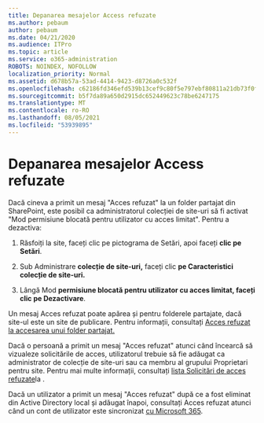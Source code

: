 ```yaml
---
title: Depanarea mesajelor Access refuzate
ms.author: pebaum
author: pebaum
ms.date: 04/21/2020
ms.audience: ITPro
ms.topic: article
ms.service: o365-administration
ROBOTS: NOINDEX, NOFOLLOW
localization_priority: Normal
ms.assetid: d678b57a-53ad-4414-9423-d8726a0c532f
ms.openlocfilehash: c62186fd346efd539b13cef9c80f5e797ebf80811a21db73f0f07fd86c080d55
ms.sourcegitcommit: b5f7da89a650d2915dc652449623c78be6247175
ms.translationtype: MT
ms.contentlocale: ro-RO
ms.lasthandoff: 08/05/2021
ms.locfileid: "53939895"
---
```

# <a name="troubleshoot-access-denied-messages"></a>Depanarea mesajelor Access refuzate

Dacă cineva a primit un mesaj "Acces refuzat" la un folder partajat din SharePoint, este posibil ca administratorul colecției de site-uri să fi activat "Mod permisiune blocată pentru utilizator cu acces limitat". Pentru a dezactiva: 
  
1. Răsfoiți la site, faceți clic pe pictograma de Setări, apoi faceți **clic pe Setări**.
    
2. Sub Administrare **colecție de site-uri,** faceți clic **pe Caracteristici colecție de site-uri.**
    
3. Lângă Mod **permisiune blocată pentru utilizator cu acces limitat, faceți** **clic pe Dezactivare**.
    
Un mesaj Acces refuzat poate apărea și pentru folderele partajate, dacă site-ul este un site de publicare. Pentru informații, consultați [Acces refuzat la accesarea unui folder partajat.](https://answers.microsoft.com/windows/forum/windows_7-files/access-denied-to-share-folder/79fae49d-cddf-4845-8ac8-c141884d85fb)
  
Dacă o persoană a primit un mesaj "Acces refuzat" atunci când încearcă să vizualeze solicitările de acces, utilizatorul trebuie să fie adăugat ca administrator de colecție de site-uri sau ca membru al grupului Proprietari pentru site. Pentru mai multe informații, consultați [lista Solicitări de acces refuzate](https://go.microsoft.com/fwlink/?linkid=2004220)la .
  
Dacă un utilizator a primit un mesaj "Acces refuzat" după ce a fost eliminat din Active Directory local și adăugat înapoi, consultați Acces refuzat atunci când un cont de utilizator este sincronizat [cu Microsoft 365](https://go.microsoft.com/fwlink/?linkid=2004318).
  

